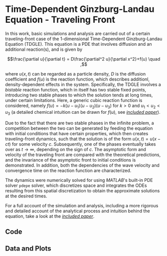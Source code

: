 # Time-Dependent Ginzburg-Landau Equation - Traveling Front

In this work, basic simulations and analysis are carried out of a certain traveling-front case of the 1-dimensional Time-Dependent Ginzburg-Landau Equation (TDGLE). This equation is a PDE that involves diffusion and an additional reaction(s), and is given by
```math
\frac{\partial u}{\partial t} = D\frac{\partial^2 u}{\partial x^2}+f(u)    \quad ,
```
where $u(x,t)$ can be regarded as a particle density, $D$ is the diffusion coefficient and $f(u)$ is the reaction function, which describes additionl, density-dependent effects in the system.
Specifically, the TDGLE involves a *bistable* reaction function, which in itself has two stable fixed points, introducing two stable phases to which the solution tends at long times, under certain limitations. 
Here, a generic cubic reaction function is considered, namely $f(u)=-k(u-u_1)(u-u_2)(u-u_3)$ for $k>0$ and $u_1 < u_2 < u_3$ (a detailed chemical intuition can be drawn for $f(u)$, see [*included paper*](Time_Dependent_Ginzburg_Landau_Equation___Traveling_Front.pdf)).

Due to the fact that there are two stable phases in the infinite problem, a competition between the two can be generated by feeding the equation with initial conditions that have certain properties, which then creates traveling-front dynamics, such that the solution is of the form $u(x,t)=u(x-ct)$ for some velocity $c$. Subsequently, one of the phases eventually takes over as $t\to\infty$, depending on the sign of $c$. The asymptotic form and velocity of the traveling front are compared with the theoretical predictions, and the invariance of the asymptotic front to initial conditions is demonstrated. In addition, both the dependencies of the wave velocity and convergence time on the reaction function are characterized. 

The dynamics were numerically solved for using *MATLAB*'s built-in PDE solver `pdepe` solver, which discretizes space and integrates the ODEs resulting from this spatial discretization to obtain the approximate solutions at the desired times.

For a full account of the simulation and analysis, including a more rigorous and detailed account of the analytical process and intuition behind the equation, take a look at the [*included paper*](Time_Dependent_Ginzburg_Landau_Equation___Traveling_Front.pdf).

## Code

## Data and Plots
